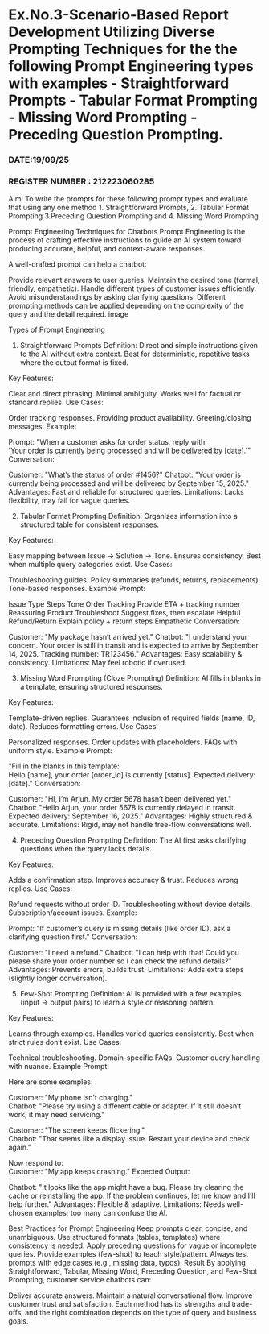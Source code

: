 # Ex.No.3-Scenario-Based Report Development Utilizing Diverse Prompting Techniques for the the following Prompt Engineering types with examples - Straightforward Prompts - Tabular Format Prompting - Missing Word Prompting - Preceding Question Prompting.

### DATE:19/09/25                                                                        
### REGISTER NUMBER : 212223060285
Aim:
To write the prompts for these following prompt types and evaluate that using any one method 1. Straightforward Prompts, 2. Tabular Format Prompting 3.Preceding Question Prompting and 4. Missing Word Prompting

Prompt Engineering Techniques for Chatbots
Prompt Engineering is the process of crafting effective instructions to guide an AI system toward producing accurate, helpful, and context-aware responses.

A well-crafted prompt can help a chatbot:

Provide relevant answers to user queries.
Maintain the desired tone (formal, friendly, empathetic).
Handle different types of customer issues efficiently.
Avoid misunderstandings by asking clarifying questions.
Different prompting methods can be applied depending on the complexity of the query and the detail required. image

Types of Prompt Engineering
1. Straightforward Prompts
Definition: Direct and simple instructions given to the AI without extra context. Best for deterministic, repetitive tasks where the output format is fixed.

Key Features:

Clear and direct phrasing.
Minimal ambiguity.
Works well for factual or standard replies.
Use Cases:

Order tracking responses.
Providing product availability.
Greeting/closing messages.
Example:

Prompt: "When a customer asks for order status, reply with:  
'Your order is currently being processed and will be delivered by [date].'"
Conversation:

Customer: "What’s the status of order #1456?"
Chatbot: "Your order is currently being processed and will be delivered by September 15, 2025."
Advantages: Fast and reliable for structured queries. Limitations: Lacks flexibility, may fail for vague queries.

2. Tabular Format Prompting
Definition: Organizes information into a structured table for consistent responses.

Key Features:

Easy mapping between Issue → Solution → Tone.
Ensures consistency.
Best when multiple query categories exist.
Use Cases:

Troubleshooting guides.
Policy summaries (refunds, returns, replacements).
Tone-based responses.
Example Prompt:

Issue Type	Steps	Tone
Order Tracking	Provide ETA + tracking number	Reassuring
Product Troubleshoot	Suggest fixes, then escalate	Helpful
Refund/Return	Explain policy + return steps	Empathetic
Conversation:

Customer: "My package hasn’t arrived yet."
Chatbot: "I understand your concern. Your order is still in transit and is expected to arrive by September 14, 2025. Tracking number: TR123456."
Advantages: Easy scalability & consistency. Limitations: May feel robotic if overused.

3. Missing Word Prompting (Cloze Prompting)
Definition: AI fills in blanks in a template, ensuring structured responses.

Key Features:

Template-driven replies.
Guarantees inclusion of required fields (name, ID, date).
Reduces formatting errors.
Use Cases:

Personalized responses.
Order updates with placeholders.
FAQs with uniform style.
Example Prompt:

"Fill in the blanks in this template:  
Hello [name], your order [order_id] is currently [status]. Expected delivery: [date]."
Conversation:

Customer: "Hi, I’m Arjun. My order 5678 hasn’t been delivered yet."
Chatbot: "Hello Arjun, your order 5678 is currently delayed in transit. Expected delivery: September 16, 2025."
Advantages: Highly structured & accurate. Limitations: Rigid, may not handle free-flow conversations well.

4. Preceding Question Prompting
Definition: The AI first asks clarifying questions when the query lacks details.

Key Features:

Adds a confirmation step.
Improves accuracy & trust.
Reduces wrong replies.
Use Cases:

Refund requests without order ID.
Troubleshooting without device details.
Subscription/account issues.
Example:

Prompt: "If customer’s query is missing details (like order ID), ask a clarifying question first."
Conversation:

Customer: "I need a refund."
Chatbot: "I can help with that! Could you please share your order number so I can check the refund details?"
Advantages: Prevents errors, builds trust. Limitations: Adds extra steps (slightly longer conversation).

5. Few-Shot Prompting
Definition: AI is provided with a few examples (input → output pairs) to learn a style or reasoning pattern.

Key Features:

Learns through examples.
Handles varied queries consistently.
Best when strict rules don’t exist.
Use Cases:

Technical troubleshooting.
Domain-specific FAQs.
Customer query handling with nuance.
Example Prompt:

Here are some examples:  

Customer: "My phone isn’t charging."  
Chatbot: "Please try using a different cable or adapter. If it still doesn’t work, it may need servicing."  

Customer: "The screen keeps flickering."  
Chatbot: "That seems like a display issue. Restart your device and check again."  

Now respond to:  
Customer: "My app keeps crashing."
Expected Output:

Chatbot: "It looks like the app might have a bug. Please try clearing the cache or reinstalling the app. If the problem continues, let me know and I’ll help further."
Advantages: Flexible & adaptive. Limitations: Needs well-chosen examples; too many can confuse the AI.

Best Practices for Prompt Engineering
Keep prompts clear, concise, and unambiguous.
Use structured formats (tables, templates) where consistency is needed.
Apply preceding questions for vague or incomplete queries.
Provide examples (few-shot) to teach style/pattern.
Always test prompts with edge cases (e.g., missing data, typos).
Result
By applying Straightforward, Tabular, Missing Word, Preceding Question, and Few-Shot Prompting, customer service chatbots can:

Deliver accurate answers.
Maintain a natural conversational flow.
Improve customer trust and satisfaction.
Each method has its strengths and trade-offs, and the right combination depends on the type of query and business goals.


